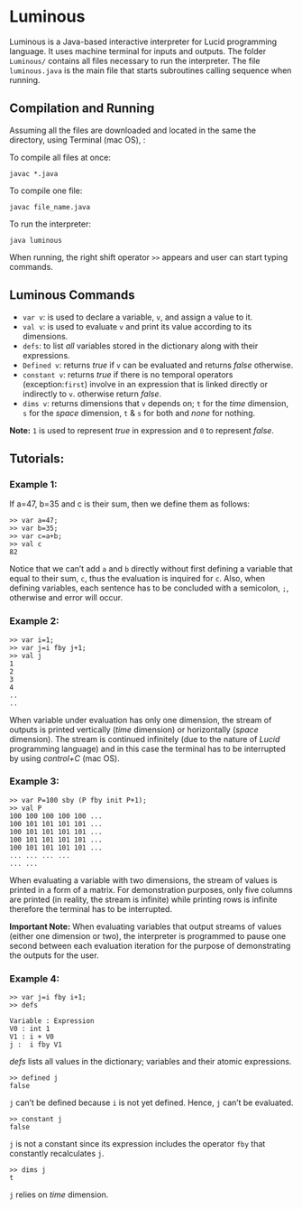 
# Luminous

Luminous is a Java-based interactive interpreter for Lucid programming language. It uses machine terminal for inputs and outputs. The folder `Luminous/` contains all files necessary to run the interpreter. The file `luminous.java` is the main file that starts subroutines calling sequence when running. 


## Compilation and Running 

Assuming all the files are downloaded and located in the same the directory, using Terminal (mac OS), : 

To compile all files at once:
```
javac *.java
```

To compile one file:
```
javac file_name.java
```

To run the interpreter: 
```
java luminous
```

When running, the right shift operator `>>` appears and user can start typing commands.


## Luminous Commands
*	`var v`: is used to declare a variable, `v`, and assign a value to it. 
*	`val v`: is used to evaluate `v` and print its value according to its dimensions. 
*	`defs`: to list *all* variables stored in the dictionary along with their expressions. 
*	`Defined v`: returns *true* if `v` can be evaluated and returns *false* otherwise. 
*	`constant v`: returns *true* if there is no temporal operators (exception:`first`) involve in an expression that is linked directly or indirectly to `v`. otherwise return *false*.
*	`dims v`: returns dimensions that `v` depends on; `t` for the *time* dimension, `s` for the *space* dimension, `t` & `s` for both and *none* for nothing. 

**Note:** `1` is used to represent *true* in expression and `0` to represent *false*. 


## Tutorials:

### Example 1:

If a=47, b=35 and c is their sum, then we define them as follows:
```
>> var a=47;
>> var b=35;
>> var c=a+b;
>> val c
82
```
Notice that we can’t add `a` and `b` directly without first defining a variable that equal to their sum, `c`, thus the evaluation is inquired for `c`. Also, when defining variables, each sentence has to be concluded with a semicolon, `;`, otherwise and error will occur. 


### Example 2:
```
>> var i=1;
>> var j=i fby j+1;
>> val j
1 
2 
3 
4
..
..
```
When variable under evaluation has only one dimension, the stream of outputs is printed vertically (*time* dimension) or horizontally (*space* dimension). The stream is continued infinitely (due to the nature of *Lucid* programming language) and in this case the terminal has to be interrupted by using *control+C* (mac OS).

### Example 3:
```
>> var P=100 sby (P fby init P+1);  
>> val P
100 100 100 100 100 ...
100 101 101 101 101 ...
100 101 101 101 101 ...
100 101 101 101 101 ...
100 101 101 101 101 ...
... ... ... ...
... ...
```
When evaluating a variable with two dimensions, the stream of values is printed in a form of a matrix. For demonstration purposes, only five columns are printed (in reality, the stream is infinite) while printing rows is infinite therefore the terminal has to be interrupted. 

**Important Note:**
When evaluating variables that output streams of values (either one dimension or two), the interpreter is programmed to pause one second between each evaluation iteration for the purpose of demonstrating the outputs for the user. 

### Example 4:
```
>> var j=i fby i+1;
>> defs

Variable : Expression
V0 : int 1
V1 : i + V0
j :  i fby V1
```
*defs* lists all values in the dictionary; variables and their atomic expressions. 

```
>> defined j
false
```
`j` can’t be defined because `i` is not yet defined. Hence, `j` can’t be evaluated. 

```
>> constant j
false
```
`j` is not a constant since its expression includes the operator `fby` that constantly recalculates `j`.

```
>> dims j
t
```
`j` relies on *time* dimension. 
